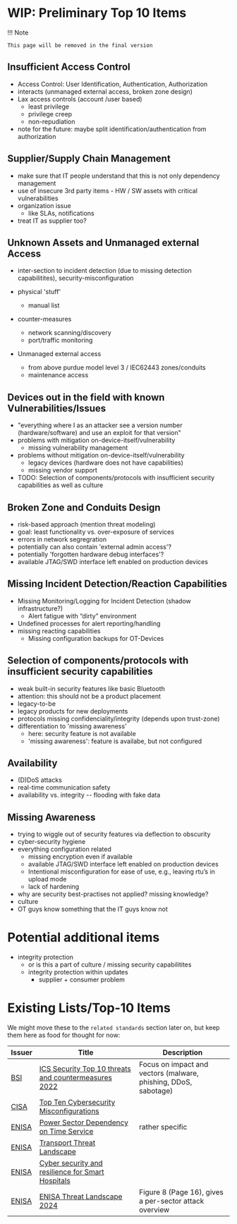 # WIP: Preliminary Top 10 Items

!!! Note

    This page will be removed in the final version

## Insufficient Access Control

  - Access Control: User Identification, Authentication, Authorization
  - interacts (unmanaged external access, broken zone design)
  - Lax access controls  (account /user based)
    - least privilege
    - privilege creep
    - non-repudiation
  - note for the future: maybe split identification/authentication from authorization

## Supplier/Supply Chain Management

  - make sure that IT people understand that this is not only dependency management
  - use of insecure 3rd party items - HW / SW assets with critical vulnerabilities
  - organization issue
    - like SLAs, notifications
  - treat IT as supplier too?

## Unknown Assets and Unmanaged external Access

  - inter-section to incident detection (due to missing detection capabilitites), security-misconfiguration
  - physical 'stuff'
      - manual list

  - counter-measures
    - network scanning/discovery
    - port/traffic monitoring
   
  - Unmanaged external access
      - from above purdue model level 3 / IEC62443 zones/conduits
      - maintenance access

## Devices out in the field with known Vulnerabilities/Issues

  - "everything where I as an attacker see a version number (hardware/software) and use an exploit for that version"
  - problems with mitigation on-device-itself/vulnerability
    - missing vulnerability management
  - problems without mitigation on-device-itself/vulnerability
    - legacy devices (hardware does not have capabilities)
    - missing vendor support
  - TODO: Selection of components/protocols with insufficient security capabilities as well as culture

## Broken Zone and Conduits Design

  - risk-based approach (mention threat modeling)
  - goal: least functionality vs. over-exposure of services
  - errors in network segregration
  - potentially can also contain 'external admin access'?
  - potentially 'forgotten hardware debug interfaces'?
  - available JTAG/SWD interface left enabled on production devices

## Missing Incident Detection/Reaction Capabilities

  - Missing Monitoring/Logging for Incident Detection (shadow infrastructure?)
    - Alert fatigue with “dirty” environment
  - Undefined processes for alert reporting/handling
  - missing reacting capabilities
      - Missing configuration backups for OT-Devices

## Selection of components/protocols with insufficient security capabilities

  - weak built-in security features like basic Bluetooth
  - attention: this should not be a product placement
  - legacy-to-be
  - legacy products for new deployments
  - protocols missing confidenciality/integrity (depends upon trust-zone)
  - differentiation to 'missing awareness'
    - here: security feature is not available
    - 'missing awareness': feature is availabe, but not configured

## Availability
  - (D)DoS attacks
  - real-time communication safety
  - availability vs. integrity -- flooding with fake data

## Missing Awareness

  - trying to wiggle out of security features via deflection to obscurity
  - cyber-security hygiene
  - everything configuration related
    - missing encryption even if available
    - available JTAG/SWD interface left enabled on production devices
    - Intentional misconfiguration for ease of use, e.g., leaving rtu’s in upload mode
    - lack of hardening
  - why are security best-practises not applied? missing knowledge?
  - culture
  - OT guys know something that the IT guys know not

# Potential additional items

- integrity protection
  - or is this a part of culture / missing security capabilitites
  - integrity protection within updates
    - supplier + consumer problem

# Existing Lists/Top-10 Items

We might move these to the `related standards` section later on, but keep them
here as food for thought for now:

| Issuer | Title | Description |
| --- | --- | --- |
| [BSI](https://www.bsi.bund.de/DE/Home/home_node.html) | [ICS Security Top 10 threats and countermeasures 2022](https://www.allianz-fuer-cybersicherheit.de/SharedDocs/Downloads/Webs/ACS/DE/BSI-CS/BSI-CS_005E.pdf?__blob=publicationFile&v=6) | Focus on impact and vectors (malware, phishing, DDoS, sabotage) |
| [CISA](https://www.cisa.gov) | [Top Ten Cybersecurity Misconfigurations](https://www.cisa.gov/news-events/cybersecurity-advisories/aa23-278a) ||
| [ENISA](https://www.enisa.europa.eu) | [Power Sector Dependency on Time Service](https://www.enisa.europa.eu/publications/power-sector-dependency?v2=1#contentList) | rather specific |
| [ENISA](https://www.enisa.europa.eu) | [Transport Threat Landscape](https://www.enisa.europa.eu/publications/enisa-transport-threat-landscape?v2=1#contentList) | |
| [ENISA](https://www.enisa.europa.eu) | [Cyber security and resilience for Smart Hospitals](https://www.enisa.europa.eu/publications/cyber-security-and-resilience-for-smart-hospitals?v2=1#contentList) ||
| [ENISA](https://www.enisa.europa.eu) | [ENISA Threat Landscape 2024](https://www.enisa.europa.eu/publications/enisa-threat-landscape-2024) | Figure 8 (Page 16), gives a per-sector attack overview|
